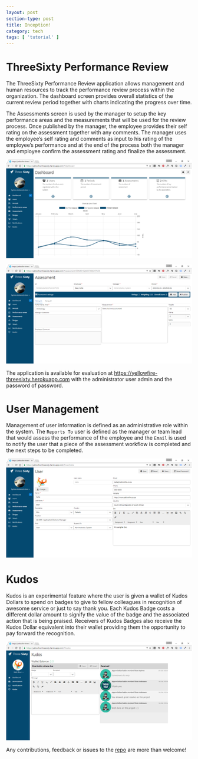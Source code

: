```yaml
---
layout: post
section-type: post
title: Inception!
category: tech
tags: [ 'tutorial' ]
---
```


# Three**Sixty** Performance Review

The ThreeSixty Performance Review application allows management and human resources to track the performance review process within the organization. The dashboard screen provides overall statistics of the current review period together with charts indicating the progress over time.

The Assessments screen is used by the manager to setup the key performance areas and the measurements that will be used for the review process. Once published by the manager, the employee provides their self rating on the assessment together with any comments. The manager uses the employee’s self rating and comments as input to his rating of the employee’s performance and at the end of the process both the manager and employee confirm the assessment rating and finalize the assessment.

![alt text](/img/ThreeSixty/Dashboard.png "ThreeSixty Dashboard")

![alt text](/img/Threesixty/Assessment.png "ThreeSixty Assessment")

The application is available for evaluation at https://yellowfire-threesixty.herokuapp.com with the administrator user admin and the password of password.

# User Management
Management of user information is defined as an administrative role within the system. The `Reports To` user is defined as the manager or team lead that would assess the performance of the employee and the `Email` is used to notify the user that a piece of the assessment workflow is completed and the next steps to be completed.

![alt text](/img/Threesixty/Users.png "ThreeSixty Users")

# Kudos

Kudos is an experimental feature where the user is given a wallet of Kudos Dollars to spend on badges to give to fellow colleagues in recognition of awesome service or just to say thank you. Each Kudos Badge costs a different dollar amount to signify the value of the badge and the associated action that is being praised. Receivers of Kudos Badges also receive the Kudos Dollar equivalent into their wallet providing them the opportunity to pay forward the recognition.

![alt text](/img/Threesixty/Kudos.png "ThreeSixty Kudos")

Any contributions, feedback or issues to the <a href="https://github.com/markash/threesixty" target="\_blank">repo</a> are more than welcome!
